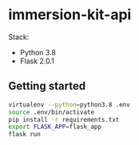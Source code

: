 # immersion-kit-api

Stack:
- Python 3.8
- Flask 2.0.1


## Getting started
```bash
virtualenv --python=python3.8 .env     
source .env/bin/activate
pip install -r requirements.txt
export FLASK_APP=flask_app
flask run
```
